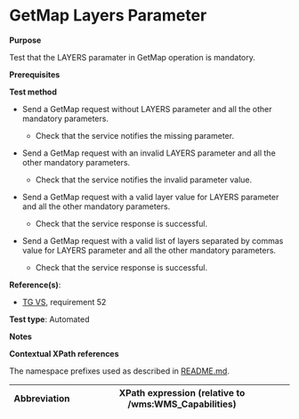 # GetMap Layers Parameter

**Purpose**

Test that the LAYERS paramater in GetMap operation is mandatory.

**Prerequisites**

**Test method**

* Send a GetMap request without LAYERS parameter and all the other mandatory parameters.

    * Check that the service notifies the missing parameter.

* Send a GetMap request with an invalid LAYERS parameter and all the other mandatory parameters.

    * Check that the service notifies the invalid parameter value.

* Send a GetMap request with a valid layer value for LAYERS parameter and all the other mandatory parameters.

    * Check that the service response is successful.

* Send a GetMap request with a valid list of layers separated by commas value for LAYERS parameter and all the other mandatory parameters.

    * Check that the service response is successful.

**Reference(s)**:

* [TG VS](./README.md#ref_TG_VS), requirement 52

**Test type**: Automated

**Notes**

**Contextual XPath references**

The namespace prefixes used as described in [README.md](./README.md#namespaces).

Abbreviation                                               |  XPath expression (relative to /wms:WMS_Capabilities)
---------------------------------------------------------- | -------------------------------------------------------------------------
